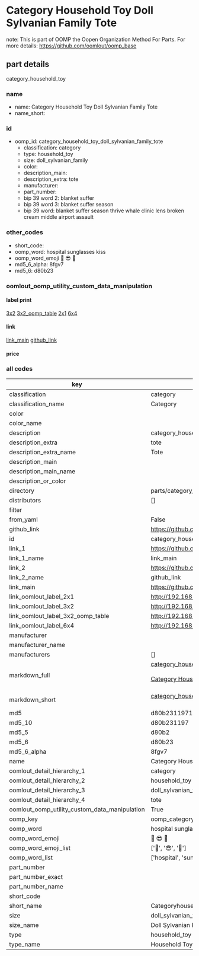 # Category Household Toy Doll Sylvanian Family Tote  

note: This is part of OOMP the Oopen Organization Method For Parts. For more details: https://github.com/oomlout/oomp_base

##  part details



category_household_toy

### name
* name: Category Household Toy Doll Sylvanian Family Tote
* name_short: 
### id
* oomp_id: category_household_toy_doll_sylvanian_family_tote
  * classification: category
  * type: household_toy
  * size: doll_sylvanian_family
  * color: 
  * description_main: 
  * description_extra: tote
  * manufacturer: 
  * part_number: 
  * bip 39 word 2: blanket suffer
  * bip 39 word 3: blanket suffer season
  * bip 39 word: blanket suffer season thrive whale clinic lens broken cream middle airport assault

### other_codes
* short_code: 
* oomp_word: hospital sunglasses kiss
* oomp_word_emoji :hospital: :sunglasses: :kiss:
* md5_6_alpha: 8fgv7
* md5_6: d80b23






### oomlout_oomp_utility_custom_data_manipulation
#### label print
[3x2](http://192.168.1.245:1112/?label=oomp%208fgv7)
[3x2_oomp_table](http://192.168.1.107:1112/?label=oomp%208fgv7)
[2x1](http://192.168.1.242:1112/?label=oomp%208fgv7)
[6x4](http://192.168.1.55:1112/?label=oomp%208fgv7)    

#### link

[link_main](https://github.com/oomlout/oomlout_oomp_current_version_messy/tree/main/parts/category_household_toy_doll_sylvanian_family_tote) [github_link](https://github.com/oomlout/oomlout_oomp_part_src/tree/main/parts/category_household_toy_doll_sylvanian_family_tote)                             

#### price







### all codes 
| key | value |  
| --- | --- |  
| classification | category |  
| classification_name | Category |  
| color |  |  
| color_name |  |  
| description | category_household_toy |  
| description_extra | tote |  
| description_extra_name | Tote |  
| description_main |  |  
| description_main_name |  |  
| description_or_color |   |  
| directory | parts/category_household_toy_doll_sylvanian_family_tote |  
| distributors | [] |  
| filter |  |  
| from_yaml | False |  
| github_link | https://github.com/oomlout/oomlout_oomp_part_src/tree/main/parts/category_household_toy_doll_sylvanian_family_tote |  
| id | category_household_toy_doll_sylvanian_family_tote |  
| link_1 | https://github.com/oomlout/oomlout_oomp_current_version_messy/tree/main/parts/category_household_toy_doll_sylvanian_family_tote |  
| link_1_name | link_main |  
| link_2 | https://github.com/oomlout/oomlout_oomp_part_src/tree/main/parts/category_household_toy_doll_sylvanian_family_tote |  
| link_2_name | github_link |  
| link_main | https://github.com/oomlout/oomlout_oomp_current_version_messy/tree/main/parts/category_household_toy_doll_sylvanian_family_tote |  
| link_oomlout_label_2x1 | http://192.168.1.242:1112/?label=oomp%208fgv7 |  
| link_oomlout_label_3x2 | http://192.168.1.245:1112/?label=oomp%208fgv7 |  
| link_oomlout_label_3x2_oomp_table | http://192.168.1.107:1112/?label=oomp%208fgv7 |  
| link_oomlout_label_6x4 | http://192.168.1.55:1112/?label=oomp%208fgv7 |  
| manufacturer |  |  
| manufacturer_name |  |  
| manufacturers | [] |  
| markdown_full | [category_household_toy_doll_sylvanian_family_tote](https://github.com/oomlout/oomlout_oomp_current_version_messy/tree/main/parts/category_household_toy_doll_sylvanian_family_tote)<br>[](https://github.com/oomlout/oomlout_oomp_current_version_messy/tree/main/parts/category_household_toy_doll_sylvanian_family_tote)<br>[Category Household Toy Doll Sylvanian Family Tote](https://github.com/oomlout/oomlout_oomp_current_version_messy/tree/main/parts/category_household_toy_doll_sylvanian_family_tote)<br><br> |  
| markdown_short | [category_household_toy_doll_sylvanian_family_tote](https://github.com/oomlout/oomlout_oomp_current_version_messy/tree/main/parts/category_household_toy_doll_sylvanian_family_tote)<br><br> |  
| md5 | d80b2311971c9004acfcde13847628ba |  
| md5_10 | d80b231197 |  
| md5_5 | d80b2 |  
| md5_6 | d80b23 |  
| md5_6_alpha | 8fgv7 |  
| name | Category Household Toy Doll Sylvanian Family Tote |  
| oomlout_detail_hierarchy_1 | category |  
| oomlout_detail_hierarchy_2 | household_toy |  
| oomlout_detail_hierarchy_3 | doll_sylvanian_family |  
| oomlout_detail_hierarchy_4 | tote |  
| oomlout_oomp_utility_custom_data_manipulation | True |  
| oomp_key | oomp_category_household_toy_doll_sylvanian_family_tote |  
| oomp_word | hospital sunglasses kiss |  
| oomp_word_emoji | :hospital: :sunglasses: :kiss: |  
| oomp_word_emoji_list | [':hospital:', ':sunglasses:', ':kiss:'] |  
| oomp_word_list | ['hospital', 'sunglasses', 'kiss'] |  
| part_number |  |  
| part_number_exact |  |  
| part_number_name |  |  
| short_code |  |  
| short_name | Categoryhouseholdtoy |  
| size | doll_sylvanian_family |  
| size_name | Doll Sylvanian Family |  
| type | household_toy |  
| type_name | Household Toy |  
